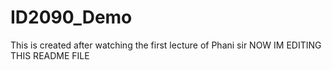 # ID2090_Demo
This is created after watching the first lecture of Phani sir
NOW IM EDITING THIS README FILE
